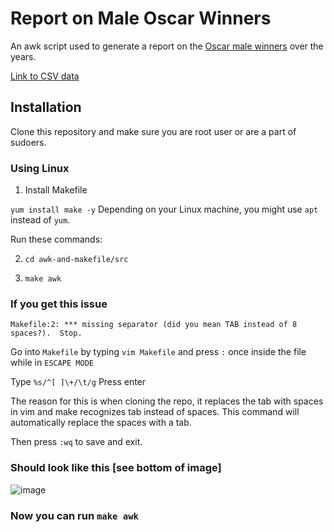 # Report on Male Oscar Winners

An awk script used to generate a report on the [Oscar male winners](https://people.sc.fsu.edu/~jburkardt/data/csv/oscar_age_male.csv) over the years. 

[Link to CSV data](https://people.sc.fsu.edu/~jburkardt/data/csv/oscar_age_male.csv)

## Installation

Clone this repository and make sure you are root user or are a part of sudoers.
### Using Linux 

1. Install Makefile

```yum install make -y```
Depending on your Linux machine, you might use `apt` instead of `yum`.

Run these commands:

2. `cd awk-and-makefile/src`

3. ```make awk```

### If you get this issue
`Makefile:2: *** missing separator (did you mean TAB instead of 8 spaces?).  Stop.
`

Go into `Makefile` by typing `vim Makefile` and press `:` once inside the file while in `ESCAPE MODE`

Type `%s/^[ ]\+/\t/g` Press enter

The reason for this is when cloning the repo, it replaces the tab with spaces in vim and make recognizes tab instead of spaces. This command will automatically replace the spaces with a tab.

Then press `:wq` to save and exit. 

### Should look like this [see bottom of image]
![image](https://user-images.githubusercontent.com/64327424/139964481-06e9544c-953e-4d82-b904-5ea3263daa99.png)

### Now you can run `make awk`
